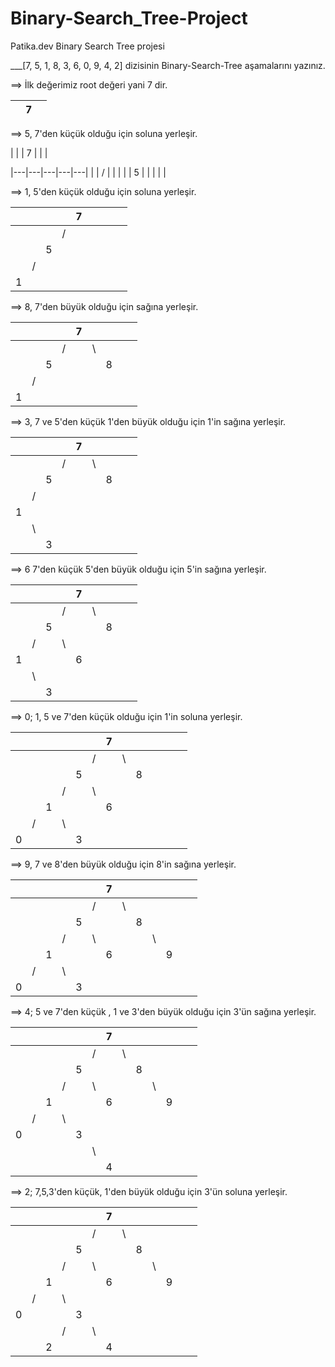 # Binary-Search_Tree-Project
Patika.dev Binary Search Tree projesi


___[7, 5, 1, 8, 3, 6, 0, 9, 4, 2] dizisinin Binary-Search-Tree aşamalarını yazınız.

==> İlk değerimiz root değeri yani 7 dir.

|   | 7 |   |
|---|---|---|


==> 5, 7'den küçük olduğu için soluna yerleşir.



|   |   | 7 |   |   |

|---|---|---|---|---|
|   | / |   |   |   |
| 5 |   |   |   |   |

==> 1, 5'den küçük olduğu için soluna yerleşir.

|   |   |   |   | 7 |   |   |   |   |
|---|---|---|---|---|---|---|---|---|
|   |   |   | / |   |   |   |   |   |
|   |   | 5 |   |   |   |   |   |   |
|   | / |   |   |   |   |   |   |   |
| 1 |   |   |   |   |   |   |   |   |

==> 8, 7'den büyük olduğu için sağına yerleşir.

|   |   |   |   | 7 |   |   |   |   |
|---|---|---|---|---|---|---|---|---|
|   |   |   | / |   | \ |   |   |   |
|   |   | 5 |   |   |   | 8 |   |   |
|   | / |   |   |   |   |   |   |   |
| 1 |   |   |   |   |   |   |   |   |

==> 3, 7 ve 5'den küçük 1'den büyük olduğu için 1'in sağına yerleşir.


|   |   |   |   | 7 |   |   |   |   |
|---|---|---|---|---|---|---|---|---|
|   |   |   | / |   | \ |   |   |   |
|   |   | 5 |   |   |   | 8 |   |   |
|   | / |   |   |   |   |   |   |   |
| 1 |   |   |   |   |   |   |   |   |
|   | \ |   |   |   |   |   |   |   |
|   |   | 3 |   |   |   |   |   |   |

==> 6 7'den küçük 5'den büyük olduğu için 5'in sağına yerleşir.

|   |   |   |   | 7 |   |   |   |   |
|---|---|---|---|---|---|---|---|---|
|   |   |   | / |   | \ |   |   |   |
|   |   | 5 |   |   |   | 8 |   |   |
|   | / |   | \ |   |   |   |   |   |
| 1 |   |   |   | 6 |   |   |   |   |
|   | \ |   |   |   |   |   |   |   |
|   |   | 3 |   |   |   |   |   |   |

==> 0; 1, 5 ve 7'den küçük olduğu için 1'in soluna yerleşir.

|   |   |   |   |   |   | 7 |   |   |   |   |   |   |
|---|---|---|---|---|---|---|---|---|---|---|---|---|
|   |   |   |   |   | / |   | \ |   |   |   |   |   |
|   |   |   |   | 5 |   |   |   | 8 |   |   |   |   |
|   |   |   | / |   | \ |   |   |   |   |   |   |   |
|   |   | 1 |   |   |   | 6 |   |   |   |   |   |   |
|   | / |   | \ |   |   |   |   |   |   |   |   |   |
| 0 |   |   |   | 3 |   |   |   |   |   |   |   |   |

==> 9, 7 ve 8'den büyük olduğu için 8'in sağına yerleşir.


|   |   |   |   |   |   | 7 |   |   |   |   |   |   |
|---|---|---|---|---|---|---|---|---|---|---|---|---|
|   |   |   |   |   | / |   | \ |   |   |   |   |   |
|   |   |   |   | 5 |   |   |   | 8 |   |   |   |   |
|   |   |   | / |   | \ |   |   |   | \ |   |   |   |
|   |   | 1 |   |   |   | 6 |   |   |   | 9 |   |   |
|   | / |   | \ |   |   |   |   |   |   |   |   |   |
| 0 |   |   |   | 3 |   |   |   |   |   |   |   |   |

==> 4; 5 ve 7'den küçük , 1 ve 3'den büyük olduğu için 3'ün sağına yerleşir.


|   |   |   |   |   |   | 7 |   |   |   |   |   |   |
|---|---|---|---|---|---|---|---|---|---|---|---|---|
|   |   |   |   |   | / |   | \ |   |   |   |   |   |
|   |   |   |   | 5 |   |   |   | 8 |   |   |   |   |
|   |   |   | / |   | \ |   |   |   | \ |   |   |   |
|   |   | 1 |   |   |   | 6 |   |   |   | 9 |   |   |
|   | / |   | \ |   |   |   |   |   |   |   |   |   |
| 0 |   |   |   | 3 |   |   |   |   |   |   |   |   |
|   |   |   |   |   | \ |   |   |   |   |   |   |   |
|   |   |   |   |   |   | 4 |   |   |   |   |   |   |

==> 2; 7,5,3'den küçük, 1'den büyük olduğu için 3'ün soluna yerleşir.


|   |   |   |   |   |   | 7 |   |   |   |   |   |   |
|---|---|---|---|---|---|---|---|---|---|---|---|---|
|   |   |   |   |   | / |   | \ |   |   |   |   |   |
|   |   |   |   | 5 |   |   |   | 8 |   |   |   |   |
|   |   |   | / |   | \ |   |   |   | \ |   |   |   |
|   |   | 1 |   |   |   | 6 |   |   |   | 9 |   |   |
|   | / |   | \ |   |   |   |   |   |   |   |   |   |
| 0 |   |   |   | 3 |   |   |   |   |   |   |   |   |
|   |   |   | / |   | \ |   |   |   |   |   |   |   |
|   |   | 2 |   |   |   | 4 |   |   |   |   |   |   |














